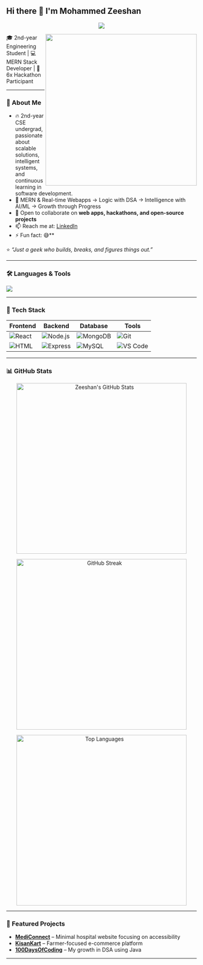 ## Hi there 👋 I'm Mohammed Zeeshan  

<!-- White Background, Thin Black Text -->
<p align="center">
  <img src="https://capsule-render.vercel.app/api?type=waving&color=0:FFFFFF,100:FFFFFF&height=280&section=header&text=Mohammed%20Zeeshan&fontSize=70&fontColor=000000&animation=fadeIn&fontFamily=JetBrains%20Mono&fontWeight=100" />
</p>

<img align="right" src="https://github.com/user-attachments/assets/8c1eb53e-98a4-487f-bf53-b17441e64216" width="400" />






🎓 2nd-year Engineering Student | 💻 MERN Stack Developer | 🚀 6x Hackathon Participant  

---

### 🚀 About Me
- 🔥 2nd-year CSE undergrad, passionate about scalable solutions, intelligent systems, and continuous learning in software development.
- 🌱 MERN & Real-time Webapps → Logic with DSA → Intelligence with AI/ML → Growth through Progress  
- 👯 Open to collaborate on **web apps, hackathons, and open-source projects**  
- 📫 Reach me at: [LinkedIn](www.linkedin.com/in/mohammed-zeeshan-7b0227320)  
- ⚡ Fun fact: 😅**  

⭐️ *“Just a geek who builds, breaks, and figures things out.”*  

---

### 🛠️ Languages & Tools  

<p align="left">
  <img src="https://skillicons.dev/icons?i=java,js,react,nodejs,express,mongodb,html,css,git,github,vscode" />
</p>

---

### 🧰 Tech Stack  

| Frontend | Backend | Database | Tools |
|----------|---------|----------|-------|
| ![React](https://img.shields.io/badge/React-20232A?logo=react&logoColor=61DAFB) | ![Node.js](https://img.shields.io/badge/Node.js-43853D?logo=node.js&logoColor=white) | ![MongoDB](https://img.shields.io/badge/MongoDB-4EA94B?logo=mongodb&logoColor=white) | ![Git](https://img.shields.io/badge/Git-F05032?logo=git&logoColor=white) |
| ![HTML](https://img.shields.io/badge/HTML5-E34F26?logo=html5&logoColor=white) | ![Express](https://img.shields.io/badge/Express.js-000000?logo=express&logoColor=white) | ![MySQL](https://img.shields.io/badge/MySQL-005C84?logo=mysql&logoColor=white) | ![VS Code](https://img.shields.io/badge/VS%20Code-0078D4?logo=visual-studio-code&logoColor=white) |

---

### 📊 GitHub Stats  

<p align="center">
  <img src="https://github-readme-stats.vercel.app/api?username=Zeeshan-X11&show_icons=true&theme=default&count_private=true&hide=prs,issues" alt="Zeeshan's GitHub Stats" width="450"/>
</p>

<p align="center">
  <img src="https://github-readme-streak-stats.herokuapp.com/?user=Zeeshan-X11&theme=default&hide_border=true" alt="GitHub Streak" width="450"/>
</p>

<p align="center">
  <img src="https://github-readme-stats.vercel.app/api/top-langs/?username=Zeeshan-X11&layout=compact&theme=default" alt="Top Languages" width="450"/>
</p>

---

### 🌟 Featured Projects
- [**MediConnect**](https://github.com/Zeeshan-X11/MediConnect) – Minimal hospital website focusing on accessibility  
- [**KisanKart**](https://github.com/Zeeshan-X11/KisanKart) – Farmer-focused e-commerce platform  
- [**100DaysOfCoding**](https://github.com/Zeeshan-X11/100DaysOfCoding) – My growth in DSA using Java  

---
